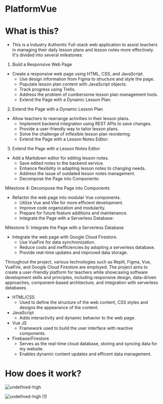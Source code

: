 # PlatformVue
# What is this? 
- This is a Industry Authentic Full-stack web application to assist teachers in managing their daily lesson plans and lesson notes more effectively. It's divided into several milestones:

1. Build a Responsive Web Page
- Create a responsive web page using HTML, CSS, and JavaScript.
  - Use design information from Figma to structure and style the page.
  - Populate lesson plan content with JavaScript objects.
  - Track progress using Trello.
  - Address the problem of cumbersome lesson plan management tools.
  - Extend the Page with a Dynamic Lesson Plan:
  
2. Extend the Page with a Dynamic Lesson Plan
- Allow teachers to rearrange activities in their lesson plans.
  - Implement backend integration using REST APIs to save changes.
  - Provide a user-friendly way to tailor lesson plans.
  - Solve the challenge of inflexible lesson plan reordering.
  - Extend the Page with a Lesson Notes Editor:

3. Extend the Page with a Lesson Notes Editor
- Add a Markdown editor for editing lesson notes.
  - Save edited notes to the backend service.
  - Enhance flexibility in adapting lesson notes to changing needs.
  - Address the issue of outdated lesson notes management.
  - Decompose the Page into Components:

Milestone 4: Decompose the Page into Components
- Refactor the web page into modular Vue components.
  - Utilize Vue and Vite for more efficient development.
  - Improve code organization and modularity.
  - Prepare for future feature additions and maintenance.
  - Integrate the Page with a Serverless Database:

Milestone 5: Integrate the Page with a Serverless Database
- Integrate the web page with Google Cloud Firestore.
  - Use VueFire for data synchronization.
  - Reduce costs and inefficiencies by adopting a serverless database.
  - Provide real-time updates and improved data storage.

Throughout the project, various technologies such as Replit, Figma, Vue, VueFire, and Google Cloud Firestore are employed. The project aims to create a user-friendly platform for teachers while showcasing software development skills and principles, including responsive design, data-driven approaches, component-based architecture, and integration with serverless databases.


- HTML/CSS
  - Used to define the structure of the web content, CSS styles and designs the appearance of the content. 
- JavaScript
  - Adds interactivity and dynamic behavior to the web page.
- Vue JS
  - Framework used to build the user interface with reactive components. 
- Firebase/Firestore
  - Serves as the real-time cloud database, storing and syncing data for my website.
  - Enables dynamic content updates and efficent data management.


# How does it work?
![undefined-high](https://github.com/macleanl3vin/PlatformVue/assets/91438214/87122792-c6ca-4f98-9f3a-d58b3ea9ff1b)

![undefined-high (1)](https://github.com/macleanl3vin/PlatformVue/assets/91438214/70782fe8-7265-4b6f-9f7d-a0008bc32d50)
